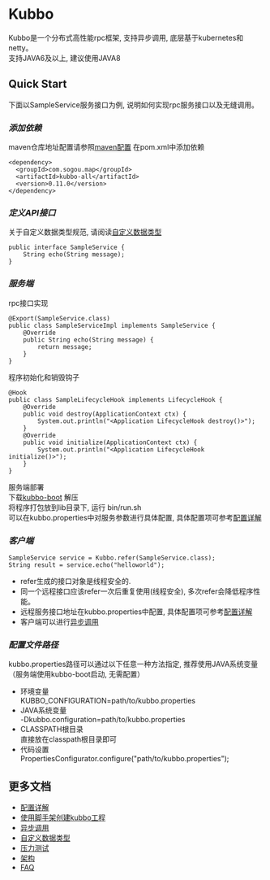 # Kubbo
Kubbo是一个分布式高性能rpc框架, 支持异步调用, 底层基于kubernetes和netty。  
支持JAVA6及以上, 建议使用JAVA8


## Quick Start
下面以SampleService服务接口为例, 说明如何实现rpc服务接口以及无缝调用。  

### *添加依赖*  
maven仓库地址配置请参照[maven配置](docs/env/maven.md)
在pom.xml中添加依赖
```
<dependency>
  <groupId>com.sogou.map</groupId>
  <artifactId>kubbo-all</artifactId>
  <version>0.11.0</version>
</dependency>
```

### *定义API接口*  
关于自定义数据类型规范, 请阅读[自定义数据类型](docs/serialization.md)
```
public interface SampleService {
    String echo(String message);
}
```


### *服务端*    
rpc接口实现  
```
@Export(SampleService.class)
public class SampleServiceImpl implements SampleService {
    @Override
    public String echo(String message) {
        return message;
    }
}
```

程序初始化和销毁钩子  
```
@Hook
public class SampleLifecycleHook implements LifecycleHook {
    @Override
    public void destroy(ApplicationContext ctx) {
        System.out.println("<Application LifecycleHook destroy()>");     
    }
    @Override
    public void initialize(ApplicationContext ctx) {
        System.out.println("<Application LifecycleHook initialize()>");
    }
}
```

服务端部署  
下载[kubbo-boot](http://release.mssp.sogou/kubbo/kubbo-boot-latest.tar.gz) 解压  
将程序打包放到lib目录下, 运行 bin/run.sh  
可以在kubbo.properties中对服务参数进行具体配置, 具体配置项可参考[配置详解](docs/configuration.md)


### *客户端*
```
SampleService service = Kubbo.refer(SampleService.class);
String result = service.echo("helloworld");
```
- refer生成的接口对象是线程安全的.  
- 同一个远程接口应该refer一次后重复使用(线程安全), 多次refer会降低程序性能。
- 远程服务接口地址在kubbo.properties中配置, 具体配置项可参考[配置详解](docs/configuration.md)
- 客户端可以进行[异步调用](docs/async.md)


### *配置文件路径*
kubbo.properties路径可以通过以下任意一种方法指定, 推荐使用JAVA系统变量（服务端使用kubbo-boot启动, 无需配置）  
* 环境变量  
  KUBBO_CONFIGURATION=path/to/kubbo.properties
* JAVA系统变量  
  -Dkubbo.configuration=path/to/kubbo.properties
* CLASSPATH根目录  
  直接放在classpath根目录即可
* 代码设置  
  PropertiesConfigurator.configure("path/to/kubbo.properties");  

## 更多文档
- [配置详解](docs/configuration.md)
- [使用脚手架创建kubbo工程](docs/env/maven-archetype-kubbo-rpc.md)
- [异步调用](docs/async.md)
- [自定义数据类型](docs/serialization.md)
- [压力测试](docs/benchmark.md)
- [架构](docs/architecture.md)
- [FAQ](docs/faq.md)